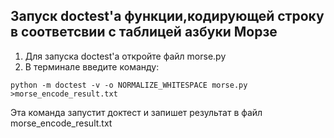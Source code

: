 ## Запуск  doctest'а функции,кодирующей строку в соответсвии с таблицей азбуки Морзе


1. Для запуска doctest'а откройте файл morse.py
2. В терминале введите команду:
```
python -m doctest -v -o NORMALIZE_WHITESPACE morse.py >morse_encode_result.txt
```
Эта команда запустит доктест и запишет результат в файл morse_encode_result.txt

